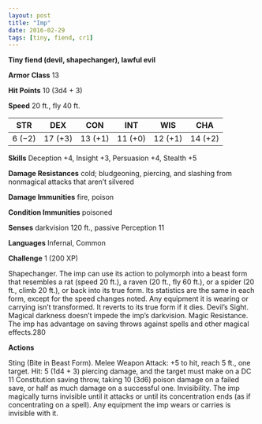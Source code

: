 ```yaml
---
layout: post
title: "Imp"
date: 2016-02-29
tags: [tiny, fiend, cr1]
---
```


**Tiny fiend (devil, shapechanger), lawful evil**

**Armor Class** 13

**Hit Points** 10 (3d4 + 3)

**Speed** 20 ft., fly 40 ft.

|   STR   |   DEX   |   CON   |   INT   |   WIS   |   CHA   |
|:-----:|:-----:|:-----:|:-----:|:-----:|:-----:|
| 6 (−2) | 17 (+3) | 13 (+1) | 11 (+0) | 12 (+1) | 14 (+2) |

**Skills** Deception +4, Insight +3, Persuasion +4, Stealth +5 

**Damage Resistances** cold; bludgeoning, piercing, and slashing from nonmagical attacks that aren’t silvered 

**Damage Immunities** fire, poison 

**Condition Immunities** poisoned 

**Senses** darkvision 120 ft., passive Perception 11 

**Languages** Infernal, Common 

**Challenge** 1 (200 XP)

Shapechanger. The imp can use its action to polymorph into a beast form that resembles a rat (speed 20 ft.), a raven (20 ft., fly 60 ft.), or a spider (20 ft., climb 20 ft.), or back into its true form. Its statistics are the same in each form, except for the speed changes noted. Any equipment it is wearing or carrying isn’t transformed. It reverts to its true form if it dies. Devil’s Sight. Magical darkness doesn’t impede the imp’s darkvision. Magic Resistance. The imp has advantage on saving throws against spells and other magical effects.280 

**Actions**

Sting (Bite in Beast Form). Melee Weapon Attack: +5 to hit, reach 5 ft., one target. Hit: 5 (1d4 + 3) piercing damage, and the target must make on a DC 11 Constitution saving throw, taking 10 (3d6) poison damage on a failed save, or half as much damage on a successful one. Invisibility. The imp magically turns invisible until it attacks or until its concentration ends (as if concentrating on a spell). Any equipment the imp wears or carries is invisible with it.